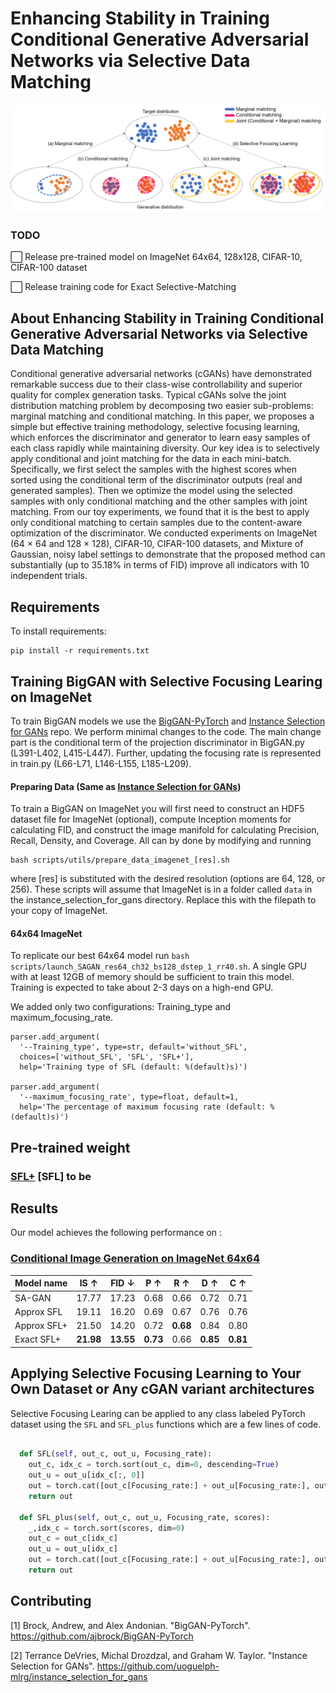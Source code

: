 # Enhancing Stability in Training Conditional Generative Adversarial Networks via Selective Data Matching

![distribution_overview1](image/distribution_overview1.png)

### TODO

⬜️ Release pre-trained model on ImageNet 64x64, 128x128, CIFAR-10, CIFAR-100 dataset

⬜️ Release training code for Exact Selective-Matching

## **About** Enhancing Stability in Training Conditional Generative Adversarial Networks via Selective Data Matching

Conditional generative adversarial networks (cGANs) have demonstrated remarkable success
due to their class-wise controllability and superior quality for complex generation tasks. Typical cGANs
solve the joint distribution matching problem by decomposing two easier sub-problems: marginal matching
and conditional matching. In this paper, we proposes a simple but effective training methodology, selective
focusing learning, which enforces the discriminator and generator to learn easy samples of each class rapidly
while maintaining diversity. Our key idea is to selectively apply conditional and joint matching for the data
in each mini-batch. Specifically, we first select the samples with the highest scores when sorted using the
conditional term of the discriminator outputs (real and generated samples). Then we optimize the model
using the selected samples with only conditional matching and the other samples with joint matching. From
our toy experiments, we found that it is the best to apply only conditional matching to certain samples due to
the content-aware optimization of the discriminator. We conducted experiments on ImageNet (64 × 64 and
128 × 128), CIFAR-10, CIFAR-100 datasets, and Mixture of Gaussian, noisy label settings to demonstrate
that the proposed method can substantially (up to 35.18% in terms of FID) improve all indicators with 10
independent trials.

## Requirements

To install requirements:

```setup
pip install -r requirements.txt
```

## Training BigGAN with Selective Focusing Learing on ImageNet

To train BigGAN models we use the [BigGAN-PyTorch](https://github.com/ajbrock/BigGAN-PyTorch) and [Instance Selection for GANs](https://github.com/uoguelph-mlrg/instance_selection_for_gans) repo. We perform minimal changes to the code. The main change part is the conditional term of the projection discriminator in BigGAN.py (L391-L402, L415-L447). Further, updating the focusing rate is represented in train.py (L66-L71, L146-L155, L185-L209).

#### Preparing Data (Same as [Instance Selection for GANs](https://github.com/uoguelph-mlrg/instance_selection_for_gans))

To train a BigGAN on ImageNet you will first need to construct an HDF5 dataset file for ImageNet (optional), compute Inception moments for calculating FID, and construct the image manifold for calculating Precision, Recall, Density, and Coverage. All can by done by modifying and running

```
bash scripts/utils/prepare_data_imagenet_[res].sh
```

where [res] is substituted with the desired resolution (options are 64, 128, or 256). These scripts will assume that ImageNet is in a folder called `data` in the instance_selection_for_gans directory. Replace this with the filepath to your copy of ImageNet.

#### 64x64 ImageNet

To replicate our best 64x64 model run `bash scripts/launch_SAGAN_res64_ch32_bs128_dstep_1_rr40.sh`. A single GPU with at least 12GB of memory should be sufficient to train this model. Training is expected to take about 2-3 days on a high-end GPU.

We added only two configurations: Training_type and maximum_focusing_rate.

```
parser.add_argument(
  '--Training_type', type=str, default='without_SFL',
  choices=['without_SFL', 'SFL', 'SFL+'],
  help='Training type of SFL (default: %(default)s)')

parser.add_argument(
  '--maximum_focusing_rate', type=float, default=1,
  help='The percentage of maximum focusing rate (default: %(default)s)')
```

## Pre-trained weight

### [SFL+](https://drive.google.com/drive/folders/1HtSO0PoSheK6SLr0j8ytvSr354XEkZCE?usp=sharing) [SFL] to be

## Results

Our model achieves the following performance on :

### [Conditional Image Generation on ImageNet 64x64](https://paperswithcode.com/sota/image-classification-on-imagenet)

| Model name  | IS &#8593; | FID &#8595; | P &#8593; | R &#8593; | D &#8593; | C &#8593; |
| ----------- | ---------- | ----------- | --------- | --------- | --------- | --------- |
| SA-GAN      | 17.77      | 17.23       | 0.68      | 0.66      | 0.72      | 0.71      |
| Approx SFL  | 19.11      | 16.20       | 0.69      | 0.67      | 0.76      | 0.76      |
| Approx SFL+ | 21.50      | 14.20       | 0.72      | **0.68**  | 0.84      | 0.80      |
| Exact SFL+  | **21.98**  | **13.55**   | **0.73**  | 0.66      | **0.85**  | **0.81**  |

## Applying Selective Focusing Learning to Your Own Dataset or Any cGAN variant architectures

Selective Focusing Learing can be applied to any class labeled PyTorch dataset using the `SFL` and `SFL_plus` functions which are a few lines of code.

```python

  def SFL(self, out_c, out_u, Focusing_rate):
    out_c, idx_c = torch.sort(out_c, dim=0, descending=True)
    out_u = out_u[idx_c[:, 0]]
    out = torch.cat([out_c[Focusing_rate:] + out_u[Focusing_rate:], out_c[:Focusing_rate]], 0)
    return out

  def SFL_plus(self, out_c, out_u, Focusing_rate, scores):
    _,idx_c = torch.sort(scores, dim=0)
    out_c = out_c[idx_c]
    out_u = out_u[idx_c]
    out = torch.cat([out_c[Focusing_rate:] + out_u[Focusing_rate:], out_c[:Focusing_rate]], 0)
    return out
```

## Contributing

[1] Brock, Andrew, and Alex Andonian. "BigGAN-PyTorch". https://github.com/ajbrock/BigGAN-PyTorch

[2] Terrance DeVries, Michal Drozdzal, and Graham W. Taylor. "Instance Selection for GANs". https://github.com/uoguelph-mlrg/instance_selection_for_gans

